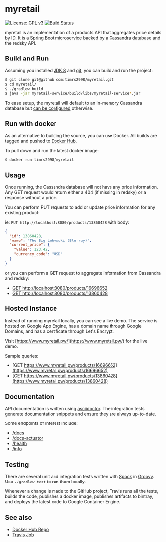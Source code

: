 # myretail

[![License: GPL v3](https://img.shields.io/badge/License-GPL%20v3-blue.svg)](http://www.gnu.org/licenses/gpl-3.0)
[![Build Status](https://travis-ci.org/timrs2998/myretail.svg?branch=master)](https://travis-ci.org/timrs2998/myretail)

myretail is an implementation of a products API that aggregates price 
details by ID. It is a [Spring Boot](https://projects.spring.io/spring-boot/) 
microservice backed by a [Cassandra](https://cassandra.apache.org/) database
and the redsky API.

## Build and Run

Assuming you installed [JDK 8](https://www.google.com/url?sa=t&rct=j&q=&esrc=s&source=web&cd=1&cad=rja&uact=8&ved=0ahUKEwibkPOQ24fUAhUL3YMKHZwBAUoQFggoMAA&url=http%3A%2F%2Fwww.oracle.com%2Ftechnetwork%2Fjava%2Fjavase%2Fdownloads%2Fjdk8-downloads-2133151.html&usg=AFQjCNEfygdKmZ1D2xJzvYIvnYbmmXWqsA&sig2=QDn2YLxSU9EOSn3BpuzzfA)
and [git](https://git-scm.com/downloads), you can build and run the project:

```bash
$ git clone git@github.com:timrs2998/myretail.git
$ cd myretail/
$ ./gradlew build
$ java -jar myretail-service/build/libs/myretail-service*.jar
```

To ease setup, the myretail will default to an in-memory Cassandra 
database but [can be configured](./myretail-service/src/main/resources/application.yml)
otherwise. 

## Run with docker

As an alternative to building the source, you can use Docker. All builds are 
tagged and pushed to [Docker Hub](https://hub.docker.com/r/timrs2998/myretail/).

To pull down and run the latest docker image:

```bash
$ docker run timrs2998/myretail
```

## Usage

Once running, the Cassandra database will not have any price information. Any
GET request would return either a 404 (if missing in redsky) or a response 
without a price.

You can perform PUT requests to add or update price information for any
existing product:

ie: `PUT http://localhost:8080/products/13860428` with body:

```json
{
  "id": 13860428,
  "name": "The Big Lebowski (Blu-ray)",
  "current_price": {
    "value": 123.42,
    "currency_code": "USD"
  }
}
```

or you can perform a GET request to aggregate information from Cassandra and redsky:

 * [GET http://localhost:8080/products/16696652](http://localhost:8080/products/16696652)
 * [GET http://localhost:8080/products/13860428](http://localhost:8080/products/13860428)

## Hosted Instance

Instead of running myretail locally, you can see a live demo. The service is
hosted on Google App Engine, has a domain name through Google Domains, and
has a certificate through Let's Encrypt.

Visit [https://www.myretail.pw/](https://www.myretail.pw/) for the live demo.

Sample queries:
 * [GET https://www.myretail.pw/products/16696652](https://www.myretail.pw/products/16696652)
 * [GET https://www.myretail.pw/products/13860428](https://www.myretail.pw/products/13860428)

## Documentation

API documentation is written using [asciidoctor](http://asciidoctor.org/). The
integration tests generate documentation snippets and ensure they are always
up-to-date.

Some endpoints of interest include:

 * [/docs](https://www.myretail.pw/docs)
 * [/docs-actuator](https://www.myretail.pw/docs-actuator)
  * [/health](https://www.myretail.pw/health)
  * [/info](https://www.myretail.pw/info)

## Testing

There are several unit and integration tests written with 
[Spock](http://spockframework.org/) in [Groovy](http://groovy-lang.org/). Use
`./gradlew test` to run them locally.

Whenever a change is made to the GitHub project, Travis runs all the tests,
builds the code, publishes a docker image, publishes artifacts to bintray, and
deploys the latest code to Google Container Engine.

## See also

 * [Docker Hub Repo](https://hub.docker.com/r/timrs2998/myretail/)
 * [Travis Job](https://travis-ci.org/timrs2998/myretail)
